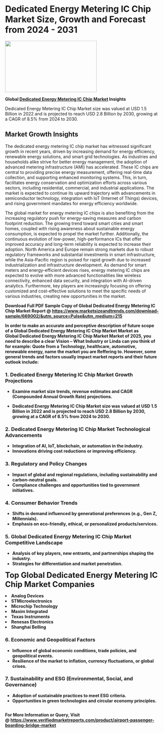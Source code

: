 <H1>Dedicated Energy Metering IC Chip Market Size, Growth and Forecast from 2024 - 2031</H1><img class="aligncenter size-medium wp-image-584254" src="https://thirdeyenews.in/wp-content/uploads/2024/09/Global-Market-Research-300x168.jpeg" alt="" width="300" height="168" /><p><strong>Global&nbsp;<a href="https://www.marketsizeandtrends.com/download-sample/669002/&amp;utm_source=Pulse&amp;utm_medium=215">Dedicated Energy Metering IC Chip Market</a> Insights</strong></p><p>Dedicated Energy Metering IC Chip Market size was valued at USD 1.5 Billion in 2022 and is projected to reach USD 2.8 Billion by 2030, growing at a CAGR of 8.5% from 2024 to 2030.</p><p><h2>Market Growth Insights</h2> <p>The dedicated energy metering IC chip market has witnessed significant growth in recent years, driven by increasing demand for energy efficiency, renewable energy solutions, and smart grid technologies. As industries and households alike strive for better energy management, the adoption of advanced metering infrastructure (AMI) has accelerated. These IC chips are central to providing precise energy measurement, offering real-time data collection, and supporting enhanced monitoring systems. This, in turn, facilitates energy conservation and optimization efforts across various sectors, including residential, commercial, and industrial applications. The market is expected to continue its upward trajectory with advancements in semiconductor technology, integration with IoT (Internet of Things) devices, and rising government mandates for energy efficiency worldwide.</p> <p><strong></strong></p> <p>The global market for energy metering IC chips is also benefiting from the increasing regulatory push for energy-saving measures and carbon footprint reduction. The growing trend toward smart cities and smart homes, coupled with rising awareness about sustainable energy consumption, is expected to propel the market further. Additionally, the continuous evolution of low-power, high-performance ICs that offer improved accuracy and long-term reliability is expected to increase their adoption. North America and Europe remain strong markets due to robust regulatory frameworks and substantial investments in smart infrastructure, while the Asia-Pacific region is poised for rapid growth due to increased industrialization and infrastructure development. As demand for smart meters and energy-efficient devices rises, energy metering IC chips are expected to evolve with more advanced functionalities like wireless connectivity, enhanced data security, and integration with AI-driven analytics. Furthermore, key players are increasingly focusing on offering customized and cost-effective solutions to meet the specific needs of various industries, creating new opportunities in the market. <p><strong></p><p><span class=""><strong>Download Full PDF Sample Copy of Global Dedicated Energy Metering IC Chip Market Report</strong> @ <a href="https://www.marketsizeandtrends.com/download-sample/669002/&amp;utm_source=Pulse&amp;utm_medium=215" target="_blank">https://www.marketsizeandtrends.com/download-sample/669002/&amp;utm_source=Pulse&amp;utm_medium=215</a></span></p><p>In order to make an accurate and perceptive description of future scope of a Global&nbsp;Dedicated Energy Metering IC Chip Market Market as Global&nbsp;Dedicated Energy Metering IC Chip Market Market of 2025, you need to describe a clear Vision &ndash; What Industry or Linda can you think of for example: Quote from a Technology, healthcare, automotive, renewable energy, name the market you are Reffering to. However, some general trends and factors usually impact market reports and their future outlook include:</p><h3>1.&nbsp;<strong>Dedicated Energy Metering IC Chip Market Growth Projections</strong></h3><ul><li>Examine market size trends, revenue estimates and CAGR (Compounded Annual Growth Rate) projections.</li><li><p>Dedicated Energy Metering IC Chip Market size was valued at USD 1.5 Billion in 2022 and is projected to reach USD 2.8 Billion by 2030, growing at a CAGR of 8.5% from 2024 to 2030.</p></li></ul><h3>2.&nbsp;<strong>Dedicated Energy Metering IC Chip Market Technological Advancements</strong></h3><ul><li>Integration of AI, IoT, blockchain, or automation in the industry.</li><li>Innovations driving cost reductions or improving efficiency.</li></ul><h3>3.&nbsp;<strong>Regulatory and Policy Changes</strong></h3><ul><li>Impact of global and regional regulations, including sustainability and carbon-neutral goals.</li><li>Compliance challenges and opportunities tied to government initiatives.</li></ul><h3>4.&nbsp;<strong>Consumer Behavior Trends</strong></h3><ul><li>Shifts in demand influenced by generational preferences (e.g., Gen Z, Millennials).</li><li>Emphasis on eco-friendly, ethical, or personalized products/services.</li></ul><h3>5.&nbsp;<strong>Global Dedicated Energy Metering IC Chip Market Competitive Landscape</strong></h3><ul><li>Analysis of key players, new entrants, and partnerships shaping the industry.</li><li>Strategies for differentiation and market penetration.</li></ul><p data-pm-slice="1 1 []"><span style="color: inherit; font-family: inherit; font-size: 25px;">Top Global Dedicated Energy Metering IC Chip Market Companies</span></p><div class="" data-test-id=""><p><li>Analog Devices</li><li> STMicroelectronics</li><li> Microchip Technology</li><li> Maxim Integrated</li><li> Texas Instruments</li><li> Renesas Electronics</li><li> Shanghai Belling</li></p></div><h3>6.&nbsp;<strong>Economic and Geopolitical Factors</strong></h3><ul><li>Influence of global economic conditions, trade policies, and geopolitical events.</li><li>Resilience of the market to inflation, currency fluctuations, or global crises.</li></ul><h3>7.&nbsp;<strong>Sustainability and ESG (Environmental, Social, and Governance)</strong></h3><ul><li>Adoption of sustainable practices to meet ESG criteria.</li><li>Opportunities in green technologies and circular economy principles.</li></ul><h2><strong style="font-size: 14px;">For More Information or Query, Visit @&nbsp;</strong><a style="background-color: #ffffff; font-size: 14px;" href="https://www.marketsizeandtrends.com/report/dedicated-energy-metering-ic-chip-market/" target="_blank">https://www.verifiedmarketreports.com/product/airport-passenger-boarding-bridge-market</a></h2>
